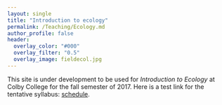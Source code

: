 ```yaml
---
layout: single
title: "Introduction to ecology"
permalink: /Teaching/Ecology.md
author_profile: false
header:
  overlay_color: "#000"
  overlay_filter: "0.5"
  overlay_image: fieldecol.jpg
---
```


This site is under development to be used for *Introduction to Ecology* at Colby College for the fall semester of 2017.  Here is a test link for the tentative syllabus: [schedule](/Teaching/Ecology/Syllabus.md).
